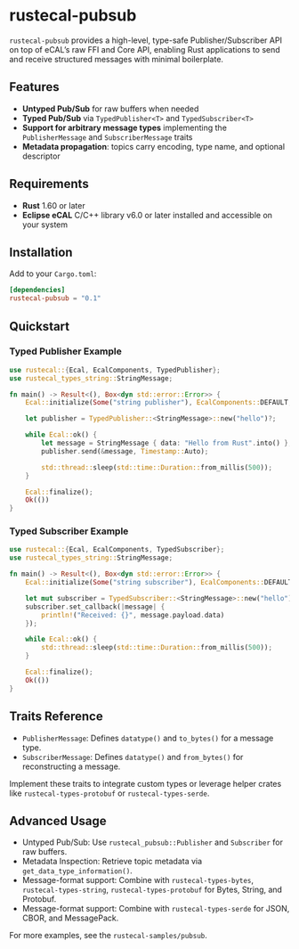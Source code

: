# rustecal-pubsub

`rustecal-pubsub` provides a high-level, type-safe Publisher/Subscriber API on top of eCAL’s raw FFI and Core API, enabling Rust applications to send and receive structured messages with minimal boilerplate.

## Features

- **Untyped Pub/Sub** for raw buffers when needed
- **Typed Pub/Sub** via `TypedPublisher<T>` and `TypedSubscriber<T>`
- **Support for arbitrary message types** implementing the `PublisherMessage` and `SubscriberMessage` traits
- **Metadata propagation**: topics carry encoding, type name, and optional descriptor

## Requirements

- **Rust** 1.60 or later  
- **Eclipse eCAL** C/C++ library v6.0 or later installed and accessible on your system

## Installation

Add to your `Cargo.toml`:

```toml
[dependencies]
rustecal-pubsub = "0.1"
```

## Quickstart

### Typed Publisher Example

```rust
use rustecal::{Ecal, EcalComponents, TypedPublisher};
use rustecal_types_string::StringMessage;

fn main() -> Result<(), Box<dyn std::error::Error>> {
    Ecal::initialize(Some("string publisher"), EcalComponents::DEFAULT, None)?;

    let publisher = TypedPublisher::<StringMessage>::new("hello")?;

    while Ecal::ok() {
        let message = StringMessage { data: "Hello from Rust".into() };
        publisher.send(&message, Timestamp::Auto);

        std::thread::sleep(std::time::Duration::from_millis(500));
    }

    Ecal::finalize();
    Ok(())
}
```

### Typed Subscriber Example

```rust
use rustecal::{Ecal, EcalComponents, TypedSubscriber};
use rustecal_types_string::StringMessage;

fn main() -> Result<(), Box<dyn std::error::Error>> {
    Ecal::initialize(Some("string subscriber"), EcalComponents::DEFAULT, None)?;

    let mut subscriber = TypedSubscriber::<StringMessage>::new("hello")?;
    subscriber.set_callback(|message| {
        println!("Received: {}", message.payload.data)
    });

    while Ecal::ok() {
        std::thread::sleep(std::time::Duration::from_millis(500));
    }

    Ecal::finalize();
    Ok(())
}
```

## Traits Reference

- `PublisherMessage`: Defines `datatype()` and `to_bytes()` for a message type.
- `SubscriberMessage`: Defines `datatype()` and `from_bytes()` for reconstructing a message.

Implement these traits to integrate custom types or leverage helper crates like `rustecal-types-protobuf` or `rustecal-types-serde`.

## Advanced Usage

- Untyped Pub/Sub: Use `rustecal_pubsub::Publisher` and `Subscriber` for raw buffers.
- Metadata Inspection: Retrieve topic metadata via `get_data_type_information()`.
- Message-format support: Combine with `rustecal-types-bytes`, `rustecal-types-string`, `rustecal-types-protobuf` for Bytes, String, and Protobuf.
- Message-format support: Combine with `rustecal-types-serde` for JSON, CBOR, and MessagePack.

For more examples, see the `rustecal-samples/pubsub`.